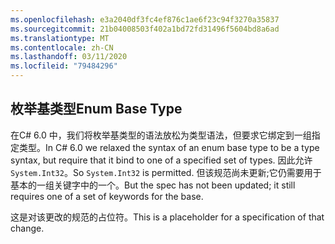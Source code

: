```yaml
---
ms.openlocfilehash: e3a2040df3fc4ef876c1ae6f23c94f3270a35837
ms.sourcegitcommit: 21b04008503f402a1bd72fd31496f5604bd8a6ad
ms.translationtype: MT
ms.contentlocale: zh-CN
ms.lasthandoff: 03/11/2020
ms.locfileid: "79484296"
---
```

## <a name="enum-base-type"></a><span data-ttu-id="859a6-101">枚举基类型</span><span class="sxs-lookup"><span data-stu-id="859a6-101">Enum Base Type</span></span>

<span data-ttu-id="859a6-102">在C# 6.0 中，我们将枚举基类型的语法放松为类型语法，但要求它绑定到一组指定类型。</span><span class="sxs-lookup"><span data-stu-id="859a6-102">In C# 6.0 we relaxed the syntax of an enum base type to be a type syntax, but require that it bind to one of a specified set of types.</span></span> <span data-ttu-id="859a6-103">因此允许 `System.Int32`。</span><span class="sxs-lookup"><span data-stu-id="859a6-103">So `System.Int32` is permitted.</span></span> <span data-ttu-id="859a6-104">但该规范尚未更新;它仍需要用于基本的一组关键字中的一个。</span><span class="sxs-lookup"><span data-stu-id="859a6-104">But the spec has not been updated; it still requires one of a set of keywords for the base.</span></span>

<span data-ttu-id="859a6-105">这是对该更改的规范的占位符。</span><span class="sxs-lookup"><span data-stu-id="859a6-105">This is a placeholder for a specification of that change.</span></span>
